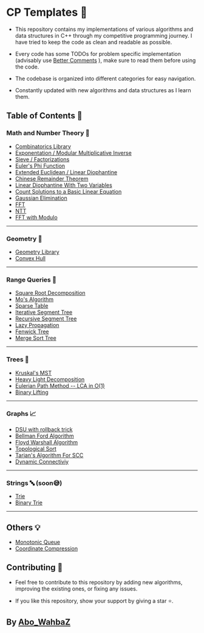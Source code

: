 # CP Templates :dart:

- This repository contains my implementations of various algorithms and data structures in C++ through my competitive programming journey. I have tried to keep the code as clean and readable as possible.

- Every code has some TODOs for problem specific implementation (advisably use [Better Comments](https://marketplace.visualstudio.com/items?itemName=aaron-bond.better-comments) ), make sure to read them before using the code.
- The codebase is organized into different categories for easy navigation.
- Constantly updated with new algorithms and data structures as I learn them.

## Table of Contents :bookmark_tabs:

### Math and Number Theory :brain:

- [Combinatorics Library](Math/Combinatorics.cpp)
- [Exponentation / Modular Multiplicative Inverse](Math/Exponentiation.cpp)
- [Sieve / Factorizations](Math/Sieve.cpp)
- [Euler's Phi Function](Math/Phi.cpp)
- [Extended Euclidean / Linear Diophantine](Math/Extended_Euclidean.cpp)
- [Chinese Remainder Theorem](Math/CRT.cpp)
- [Linear Diophantine With Two Variables](Math/LDE_2.cpp)
- [Count Solutions to a Basic Linear Equation](Math/LECnt.cpp)
- [Gaussian Elimination](Math/Gaussian_Elimination.cpp)
- [FFT](Math/FFT.cpp)
- [NTT](Math/NTT.cpp)
- [FFT with Modulo](Math/FFT_MOD.cpp)

---

### Geometry :triangular_ruler:

- [Geometry Library](Geometry/Geometry.cpp)
- [Convex Hull](Geometry/Convex_Hull.cpp)

---

### Range Queries :mag_right:

- [Square Root Decomposition](Range%20Queries/Sqrt_Decomposition.cpp)
- [Mo's Algorithm](Range%20Queries/MO_Algorithm.cpp)
- [Sparse Table](Range%20Queries/Sparse_Table.cpp)
- [Iterative Segment Tree](Range%20Queries/Iterative_Seg_Tree.cpp)
- [Recursive Segment Tree](Range%20Queries/Seg_Tree.cpp)
- [Lazy Propagation](Range%20Queries/Lazy_Seg_Tree.cpp)
- [Fenwick Tree](Range%20Queries/Fenwick%20Tree.cpp)
- [Merge Sort Tree](Range%20Queries/Merge_Sort.cpp)

---

### Trees :deciduous_tree:

- [Kruskal's MST](Trees/Kruskal_MST.cpp)
- [Heavy Light Decomposition](Trees/HLD.cpp)
- [Eulerian Path Method -- LCA in O(1)](Trees/Euler_LCA.cpp)
- [Binary Lifting](Trees/LCA.cpp)

---

### Graphs :chart_with_upwards_trend:

- [DSU with rollback trick](Graphs/DSU_Rollback.cpp)
- [Bellman Ford Algorithm](Graphs/Bellman%20Ford%20Algorithm.cpp)
- [Floyd Warshall Algorithm](Graphs/Floyd.cpp)
- [Topological Sort](Graphs/Topological%20Sort.cpp)
- [Tarjan's Algorithm For SCC](Graphs/TarjanSCC.cpp)
- [Dynamic Connectiviy](Graphs/Dynamic_Connectivity.cpp)

---

### Strings :abc: (soon:sweat_smile:)

- [Trie](Strings/Trie.cpp)
- [Binary Trie](Strings/BinaryTrie.cpp)
  
---

## Others :bulb:

- [Monotonic Queue](Others/Monotonic_Queue.cpp)
- [Coordinate Compression](Others/Coordinate_Compression.cpp)

## Contributing :construction_worker:

- Feel free to contribute to this repository by adding new algorithms, improving the existing ones, or fixing any issues.

- If you like this repository, show your support by giving a star :star:.

## By [Abo_WahbaZ](https://github.com/abowahbaz)
